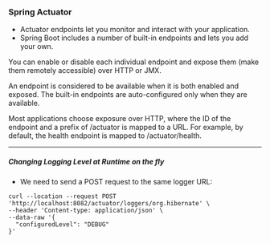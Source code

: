 ### Spring Actuator


* Actuator endpoints let you monitor and interact with your application. 
* Spring Boot includes a number of built-in endpoints and lets you add your own.


You can enable or disable each individual endpoint and expose them (make them remotely accessible) over HTTP or JMX. 

An endpoint is considered to be available when it is both enabled and exposed. The built-in endpoints are auto-configured only when they are available. 

Most applications choose exposure over HTTP, where the ID of the endpoint and a prefix of /actuator is mapped to a URL. For example, by default, the health endpoint is mapped to /actuator/health.

---


##### Changing Logging Level at Runtime on the fly

* We need to send a POST request to the same logger URL:

```
curl --location --request POST 'http://localhost:8082/actuator/loggers/org.hibernate' \
--header 'Content-type: application/json' \
--data-raw '{
  "configuredLevel": "DEBUG"
}'
```